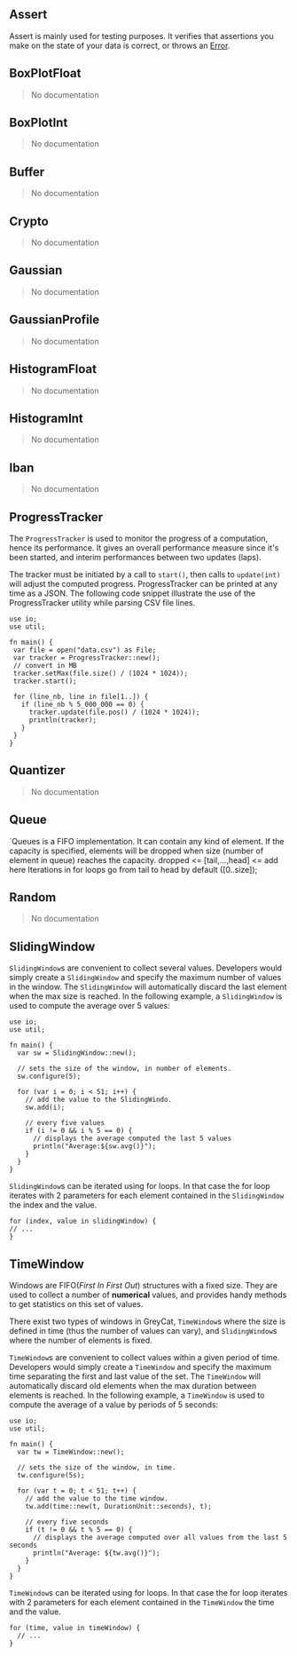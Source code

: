 ## Assert 

 Assert is mainly used for testing purposes.
 It verifies that assertions you make on the state of your data is correct, or throws an [Error](/libraries/std/core/Error/index.html).


## BoxPlotFloat 
> No documentation


## BoxPlotInt 
> No documentation


## Buffer 
> No documentation


## Crypto 
> No documentation


## Gaussian 
> No documentation


## GaussianProfile 
> No documentation


## HistogramFloat <Badge type="warning" text="@json_attr(&quot;samples&quot;, &quot;core.Table&lt;unknown&gt;&quot;)" /> 
> No documentation


## HistogramInt <Badge type="warning" text="@json_attr(&quot;samples&quot;, &quot;core.Table&lt;unknown&gt;&quot;)" /> 
> No documentation


## Iban 
> No documentation


## ProgressTracker 

 The `ProgressTracker` is used to monitor the progress of a computation, hence its performance.
 It gives an overall performance measure since it's been started, and interim performances between two updates (laps).
 
 The tracker must be initiated by a call to `start()`, then calls to `update(int)` will adjust the computed progress.
 ProgressTracker can be printed at any time as a JSON.
 The following code snippet illustrate the use of the ProgressTracker utility while parsing CSV file lines.
 
 ```gcl
 use io;
 use util;
 
 fn main() {
  var file = open("data.csv") as File;
  var tracker = ProgressTracker::new();
  // convert in MB
  tracker.setMax(file.size() / (1024 * 1024));
  tracker.start();
  
  for (line_nb, line in file[1..]) {
    if (line_nb % 5_000_000 == 0) {
      tracker.update(file.pos() / (1024 * 1024));
      println(tracker);
    }
  }
 }
 ```


## Quantizer 
> No documentation


## Queue <Badge type="warning" text="@iterable" /> 

 `Queues is a FIFO implementation. It can contain any kind of element.
 If the capacity is specified, elements will be dropped when size (number of element in queue) reaches the capacity.
 dropped <= [tail,...,head] <= add here
 Iterations in for loops go from tail to head by default ([0..size]);


## Random 
> No documentation


## SlidingWindow <Badge type="warning" text="@iterable" /> 

 `SlidingWindow`s are convenient to collect several values. Developers would simply create a `SlidingWindow` and specify the maximum number of values in the window.
 The `SlidingWindow` will automatically discard the last element when the max size is reached.
 In the following example, a `SlidingWindow` is used to compute the average over 5 values:
 
 ```gcl
 use io;
 use util;
 
 fn main() {
   var sw = SlidingWindow::new();
   
   // sets the size of the window, in number of elements.
   sw.configure(5);
   
   for (var i = 0; i < 51; i++) {
     // add the value to the SlidingWindo.
     sw.add(i);
     
     // every five values
     if (i != 0 && i % 5 == 0) {
       // displays the average computed the last 5 values
       println("Average:${sw.avg()}");
     }
   }
 }
 ```
 
 `SlidingWindow`s can be iterated using for loops.
 In that case the for loop iterates with 2 parameters for each element contained in the `SlidingWindow` the index and the value.
 
 ```gcl
 for (index, value in slidingWindow) {
 // ...
 }
 ```


## TimeWindow <Badge type="warning" text="@iterable" /> 

 Windows are FIFO(_First In First Out_) structures with a fixed size.
 They are used to collect a number of **numerical** values, and provides handy methods to get statistics on this set of values.
 
 There exist two types of windows in GreyCat, `TimeWindow`s where the size is defined in time
 (thus the number of values can vary), and `SlidingWindow`s where the number of elements is fixed.
 
 `TimeWindow`s are convenient to collect values within a given period of time.
 Developers would simply create a `TimeWindow` and specify the maximum time separating the first and last value of the set.
 The `TimeWindow` will automatically discard old elements when the max duration between elements is reached.
 In the following example, a `TimeWindow` is used to compute the average of a value by periods of 5 seconds:
 
 ```gcl
 use io;
 use util;
 
 fn main() {
   var tw = TimeWindow::new();
   
   // sets the size of the window, in time.
   tw.configure(5s);
   
   for (var t = 0; t < 51; t++) {
     // add the value to the time window.
     tw.add(time::new(t, DurationUnit::seconds), t);
     
     // every five seconds
     if (t != 0 && t % 5 == 0) {
       // displays the average computed over all values from the last 5 seconds
       println("Average: ${tw.avg()}");
     }
   }
 }
 ```
 
 `TimeWindow`s can be iterated using for loops.
 In that case the for loop iterates with 2 parameters for each element contained in the `TimeWindow` the time and the value.
 
 ```gcl
 for (time, value in timeWindow) {
   // ...
 }
 ```


